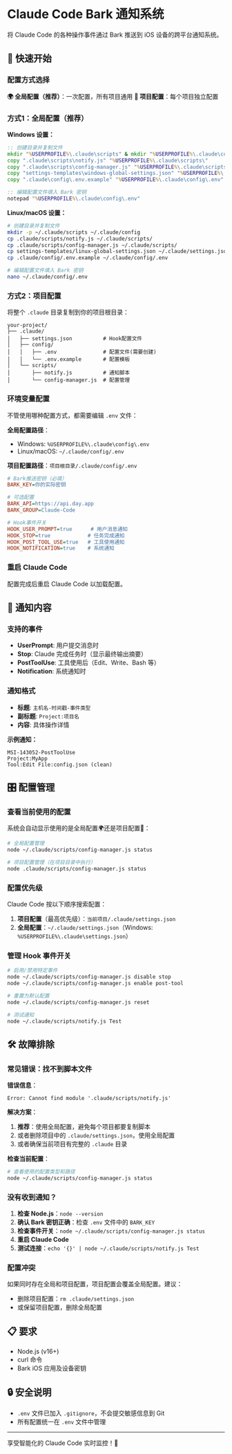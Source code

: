 # Claude Code Bark 通知系统

将 Claude Code 的各种操作事件通过 Bark 推送到 iOS 设备的跨平台通知系统。

## 🚀 快速开始

### 配置方式选择

**🌍 全局配置（推荐）**：一次配置，所有项目通用
**📁 项目配置**：每个项目独立配置

### 方式1：全局配置（推荐）

**Windows 设置：**
```cmd
:: 创建目录并复制文件
mkdir "%USERPROFILE%\.claude\scripts" & mkdir "%USERPROFILE%\.claude\config"
copy ".claude\scripts\notify.js" "%USERPROFILE%\.claude\scripts\"
copy ".claude\scripts\config-manager.js" "%USERPROFILE%\.claude\scripts\"
copy "settings-templates\windows-global-settings.json" "%USERPROFILE%\.claude\settings.json"
copy ".claude\config\.env.example" "%USERPROFILE%\.claude\config\.env"

:: 编辑配置文件填入 Bark 密钥
notepad "%USERPROFILE%\.claude\config\.env"
```

**Linux/macOS 设置：**
```bash
# 创建目录并复制文件
mkdir -p ~/.claude/scripts ~/.claude/config
cp .claude/scripts/notify.js ~/.claude/scripts/
cp .claude/scripts/config-manager.js ~/.claude/scripts/
cp settings-templates/linux-global-settings.json ~/.claude/settings.json
cp .claude/config/.env.example ~/.claude/config/.env

# 编辑配置文件填入 Bark 密钥
nano ~/.claude/config/.env
```

### 方式2：项目配置

将整个 `.claude` 目录复制到你的项目根目录：
```
your-project/
├── .claude/
│   ├── settings.json          # Hook配置文件
│   ├── config/
│   │   ├── .env               # 配置文件(需要创建)
│   │   └── .env.example       # 配置模板
│   └── scripts/
│       ├── notify.js          # 通知脚本
│       └── config-manager.js  # 配置管理
```

### 环境变量配置

不管使用哪种配置方式，都需要编辑 `.env` 文件：

**全局配置路径**：
- Windows: `%USERPROFILE%\.claude\config\.env`  
- Linux/macOS: `~/.claude/config/.env`

**项目配置路径**：`项目根目录/.claude/config/.env`

```ini
# Bark推送密钥（必填）
BARK_KEY=你的实际密钥

# 可选配置
BARK_API=https://api.day.app
BARK_GROUP=Claude-Code

# Hook事件开关
HOOK_USER_PROMPT=true      # 用户消息通知
HOOK_STOP=true            # 任务完成通知
HOOK_POST_TOOL_USE=true   # 工具使用通知
HOOK_NOTIFICATION=true    # 系统通知
```

### 重启 Claude Code
配置完成后重启 Claude Code 以加载配置。

## 📱 通知内容

### 支持的事件
- **UserPrompt**: 用户提交消息时
- **Stop**: Claude 完成任务时（显示最终输出摘要）
- **PostToolUse**: 工具使用后（Edit、Write、Bash 等）
- **Notification**: 系统通知时

### 通知格式
- **标题**: `主机名-时间戳-事件类型`
- **副标题**: `Project:项目名`
- **内容**: 具体操作详情

**示例通知：**
```
MSI-143052-PostToolUse
Project:MyApp
Tool:Edit File:config.json (clean)
```

## 🎛️ 配置管理

### 查看当前使用的配置

系统会自动显示使用的是全局配置🌍还是项目配置📁：

```bash
# 全局配置管理
node ~/.claude/scripts/config-manager.js status

# 项目配置管理（在项目目录中执行）
node .claude/scripts/config-manager.js status
```

### 配置优先级

Claude Code 按以下顺序搜索配置：

1. **项目配置**（最高优先级）：`当前项目/.claude/settings.json`
2. **全局配置**：`~/.claude/settings.json`（Windows: `%USERPROFILE%\.claude\settings.json`）

### 管理 Hook 事件开关

```bash
# 启用/禁用特定事件
node ~/.claude/scripts/config-manager.js disable stop
node ~/.claude/scripts/config-manager.js enable post-tool

# 重置为默认配置
node ~/.claude/scripts/config-manager.js reset

# 测试通知
node ~/.claude/scripts/notify.js Test
```

## 🛠️ 故障排除

### 常见错误：找不到脚本文件

**错误信息**：
```
Error: Cannot find module '.claude/scripts/notify.js'
```

**解决方案**：
1. **推荐**：使用全局配置，避免每个项目都要复制脚本
2. 或者删除项目中的 `.claude/settings.json`，使用全局配置
3. 或者确保当前项目有完整的 `.claude` 目录

**检查当前配置**：
```bash
# 查看使用的配置类型和路径
node ~/.claude/scripts/config-manager.js status
```

### 没有收到通知？

1. **检查 Node.js**：`node --version`
2. **确认 Bark 密钥正确**：检查 `.env` 文件中的 `BARK_KEY`
3. **检查事件开关**：`node ~/.claude/scripts/config-manager.js status`
4. **重启 Claude Code**
5. **测试连接**：`echo '{}' | node ~/.claude/scripts/notify.js Test`

### 配置冲突

如果同时存在全局和项目配置，项目配置会覆盖全局配置。建议：
- 删除项目配置：`rm .claude/settings.json`
- 或保留项目配置，删除全局配置

## 📋 要求
- Node.js (v16+)
- curl 命令
- Bark iOS 应用及设备密钥

## 🔒 安全说明
- `.env` 文件已加入 `.gitignore`，不会提交敏感信息到 Git
- 所有配置统一在 `.env` 文件中管理

---
享受智能化的 Claude Code 实时监控！🎉